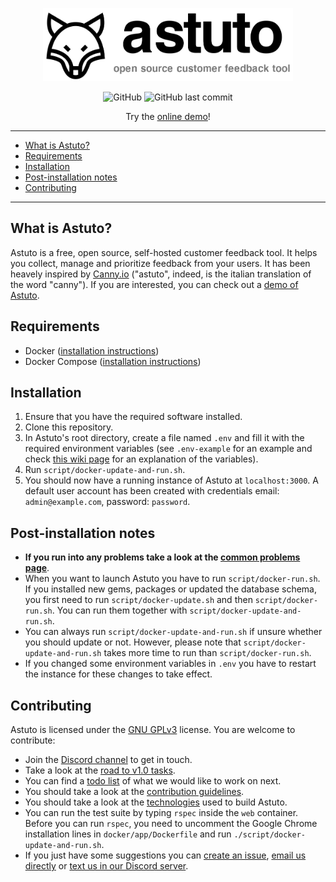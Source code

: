 <p align="center"><img width="400" src="./images/logo-and-name.png" /></p>
<p align="center">
  <img alt="GitHub" src="https://img.shields.io/github/license/riggraz/astuto?color=black&style=for-the-badge">
  <img alt="GitHub last commit" src="https://img.shields.io/github/last-commit/riggraz/astuto?color=black&style=for-the-badge">
</p>
<p align="center">Try the <a href="http://116.203.226.196/">online demo</a>!</p>

---

- [What is Astuto?](#what-is-astuto)
- [Requirements](#requirements)
- [Installation](#installation)
- [Post-installation notes](#post-installation-notes)
- [Contributing](#contributing)

---

## What is Astuto?

Astuto is a free, open source, self-hosted customer feedback tool. It helps you collect, manage and prioritize feedback from your users.
It has been heavely inspired by [Canny.io](https://canny.io/) ("astuto", indeed, is the italian translation of the word "canny").
If you are interested, you can check out a [demo of Astuto](http://116.203.226.196/).

## Requirements

* Docker ([installation instructions](https://docs.docker.com/install/))
* Docker Compose ([installation instructions](https://docs.docker.com/compose/install/))

## Installation

1. Ensure that you have the required software installed.
2. Clone this repository.
3. In Astuto's root directory, create a file named `.env` and fill it with the required environment variables (see `.env-example` for an example and check [this wiki page](https://github.com/riggraz/astuto/wiki/Required-environment-variables) for an explanation of the variables).
4. Run `script/docker-update-and-run.sh`.
5. You should now have a running instance of Astuto at `localhost:3000`. A default user account has been created with credentials email: `admin@example.com`, password: `password`.

## Post-installation notes

* **If you run into any problems take a look at the [common problems page](https://github.com/riggraz/astuto/wiki/Common-problems)**.
* When you want to launch Astuto you have to run `script/docker-run.sh`. If you installed new gems, packages or updated the database schema, you first need to run `script/docker-update.sh` and then `script/docker-run.sh`. You can run them together with `script/docker-update-and-run.sh`.
* You can always run `script/docker-update-and-run.sh` if unsure whether you should update or not. However, please note that `script/docker-update-and-run.sh` takes more time to run than `script/docker-run.sh`.
* If you changed some environment variables in `.env` you have to restart the instance for these changes to take effect.

## Contributing

Astuto is licensed under the [GNU GPLv3](https://github.com/riggraz/astuto/blob/master/LICENSE) license. You are welcome to contribute:
* Join the [Discord channel](https://discord.gg/SrtUMRp) to get in touch.
* Take a look at the [road to v1.0 tasks](https://github.com/riggraz/astuto/projects/1).
* You can find a [todo list](https://github.com/riggraz/astuto/wiki/Improving-Astuto) of what we would like to work on next.
* You should take a look at the [contribution guidelines](https://github.com/riggraz/astuto/wiki/Contribution-Guidelines).
* You should take a look at the [technologies](https://github.com/riggraz/astuto/wiki/Technologies) used to build Astuto.
* You can run the test suite by typing `rspec` inside the `web` container. Before you can run `rspec`, you need to uncomment the Google Chrome installation lines in `docker/app/Dockerfile` and run `./script/docker-update-and-run.sh`.
* If you just have some suggestions you can [create an issue](https://github.com/riggraz/astuto/issues), [email us directly](mailto:riccardo.graziosi97@gmail.com) or [text us in our Discord server](https://discord.gg/SrtUMRp).
